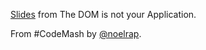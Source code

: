 [Slides](https://speakerdeck.com/noelrap/the-dom-is-not-your-application) from The DOM is not your Application.

From #CodeMash by [@noelrap](https://twitter.com/noelrap).

 
